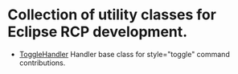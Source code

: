 # Collection of utility classes for Eclipse RCP development.

* [ToggleHandler](http://www.ralfebert.de/eclipse/2009_01_21_togglehandler/) Handler base class for style="toggle" command contributions.